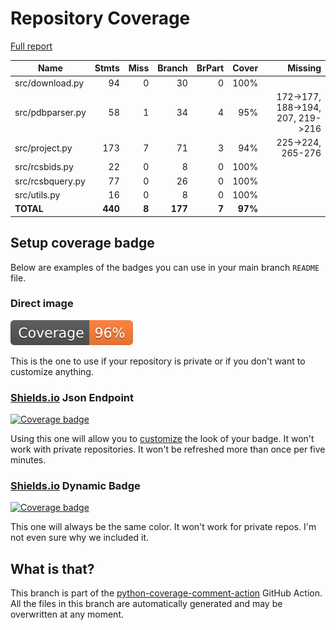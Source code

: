 # Repository Coverage

[Full report](https://htmlpreview.github.io/?https://github.com/iacopy/RCSB-Sync/blob/python-coverage-comment-action-data/htmlcov/index.html)

| Name             |    Stmts |     Miss |   Branch |   BrPart |   Cover |   Missing |
|----------------- | -------: | -------: | -------: | -------: | ------: | --------: |
| src/download.py  |       94 |        0 |       30 |        0 |    100% |           |
| src/pdbparser.py |       58 |        1 |       34 |        4 |     95% |172->177, 188->194, 207, 219->216 |
| src/project.py   |      173 |        7 |       71 |        3 |     94% |225->224, 265-276 |
| src/rcsbids.py   |       22 |        0 |        8 |        0 |    100% |           |
| src/rcsbquery.py |       77 |        0 |       26 |        0 |    100% |           |
| src/utils.py     |       16 |        0 |        8 |        0 |    100% |           |
|        **TOTAL** |  **440** |    **8** |  **177** |    **7** | **97%** |           |


## Setup coverage badge

Below are examples of the badges you can use in your main branch `README` file.

### Direct image

[![Coverage badge](https://raw.githubusercontent.com/iacopy/RCSB-Sync/python-coverage-comment-action-data/badge.svg)](https://htmlpreview.github.io/?https://github.com/iacopy/RCSB-Sync/blob/python-coverage-comment-action-data/htmlcov/index.html)

This is the one to use if your repository is private or if you don't want to customize anything.

### [Shields.io](https://shields.io) Json Endpoint

[![Coverage badge](https://img.shields.io/endpoint?url=https://raw.githubusercontent.com/iacopy/RCSB-Sync/python-coverage-comment-action-data/endpoint.json)](https://htmlpreview.github.io/?https://github.com/iacopy/RCSB-Sync/blob/python-coverage-comment-action-data/htmlcov/index.html)

Using this one will allow you to [customize](https://shields.io/endpoint) the look of your badge.
It won't work with private repositories. It won't be refreshed more than once per five minutes.

### [Shields.io](https://shields.io) Dynamic Badge

[![Coverage badge](https://img.shields.io/badge/dynamic/json?color=brightgreen&label=coverage&query=%24.message&url=https%3A%2F%2Fraw.githubusercontent.com%2Fiacopy%2FRCSB-Sync%2Fpython-coverage-comment-action-data%2Fendpoint.json)](https://htmlpreview.github.io/?https://github.com/iacopy/RCSB-Sync/blob/python-coverage-comment-action-data/htmlcov/index.html)

This one will always be the same color. It won't work for private repos. I'm not even sure why we included it.

## What is that?

This branch is part of the
[python-coverage-comment-action](https://github.com/marketplace/actions/python-coverage-comment)
GitHub Action. All the files in this branch are automatically generated and may be
overwritten at any moment.